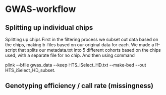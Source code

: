 # GWAS-workflow
## Splitting up individual chips
Splitting up chips
First in the filtering process we subset out data based on the chips, making b-files based on our original data for each. We made a R-script that splits our metadata.txt into 5 different cohorts based on the chips used, with a separate file for no chip. And then using command

plink --bfile gwas_data --keep HTS_iSelect_HD.txt --make-bed --out HTS_iSelect_HD_subset.

## Genotyping efficiency / call rate (missingness)

